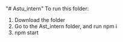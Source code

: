 "# Astu_intern" 
To run this folder:
1) Download the folder
2) Go to the Ast_intern folder, and run npm i
3) npm start
